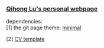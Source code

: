 ### <a href = "https://qihongl.github.io/">Qihong Lu's personal webpage</a>


dependencies: 
<br>
[1] the git page theme: <a href="https://github.com/pages-themes/minimal">minimal</a>

[2] <a href = "https://www.sharelatex.com/templates/cv-or-resume/moderncv-classic">CV template </a>
